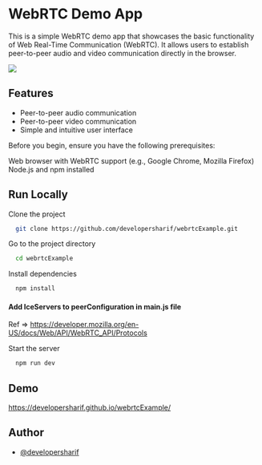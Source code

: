 
# WebRTC Demo App

This is a simple WebRTC demo app that showcases the basic functionality of Web Real-Time Communication (WebRTC). It allows users to establish peer-to-peer audio and video communication directly in the browser.

<img src="https://i.ibb.co/dbx38ks/How-is-Web-RTC-transforming-the-communication-landscape.webp">

## Features

- Peer-to-peer audio communication
- Peer-to-peer video communication
- Simple and intuitive user interface

Before you begin, ensure you have the following prerequisites:

Web browser with WebRTC support (e.g., Google Chrome, Mozilla Firefox)
Node.js and npm installed


## Run Locally

Clone the project

```bash
  git clone https://github.com/developersharif/webrtcExample.git
```

Go to the project directory

```bash
  cd webrtcExample
```

Install dependencies

```bash
  npm install
```


 #### Add IceServers to peerConfiguration in main.js file 
 Ref => https://developer.mozilla.org/en-US/docs/Web/API/WebRTC_API/Protocols

Start the server

```bash
  npm run dev
```


## Demo

https://developersharif.github.io/webrtcExample/


## Author

- [@developersharif](https://www.github.com/developersharif)
